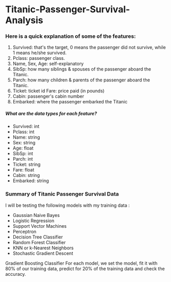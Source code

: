 # Titanic-Passenger-Survival-Analysis
### Here is a quick explanation of some of the features:
1. Survived: that's the target, 0 means the passenger did not survive, while 1 means he/she survived.
2. Pclass: passenger class.
3. Name, Sex, Age: self-explanatory
4. SibSp: how many siblings & spouses of the passenger aboard the Titanic.
5. Parch: how many children & parents of the passenger aboard the Titanic.
6. Ticket: ticket id Fare: price paid (in pounds)
7. Cabin: passenger's cabin number
8. Embarked: where the passenger embarked the Titanic
##### What are the data types for each feature?
- Survived: int
- Pclass: int
- Name: string
- Sex: string
- Age: float
- SibSp: int
- Parch: int
- Ticket: string
- Fare: float
- Cabin: string
- Embarked: string
### Summary of Titanic Passenger Survival Data
I will be testing the following models with my training data :
- Gaussian Naive Bayes
- Logistic Regression
- Support Vector Machines
- Perceptron
- Decision Tree Classifier
- Random Forest Classifier
- KNN or k-Nearest Neighbors
- Stochastic Gradient Descent

Gradient Boosting Classifier For each model, we set the model, fit it with 80% of our training data, predict for 20% of the training data and check the accuracy.
